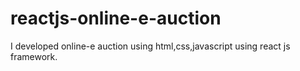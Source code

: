 # reactjs-online-e-auction
I developed online-e auction using html,css,javascript using react js framework.
